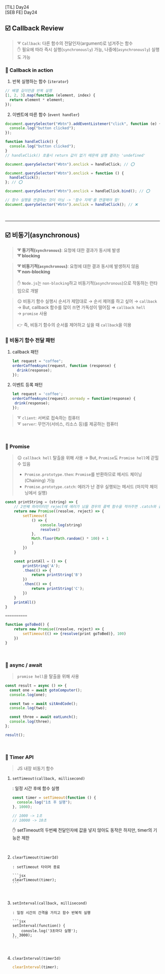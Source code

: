 [TIL] Day24 <br/>
[SEB FE] Day24

## ☑️ Callback Review

> ➰ `Callback`: 다른 함수의 전달인자(argument)로 넘겨주는 함수 <br/>
> ✋ 필요에 따라 즉시 실행(`synchronously`) 가능, 나중에(`asynchronously`) 실행도 가능

### 📎 Callback in action

1. 반복 실행하는 함수 (`iterator`)

```jsx
// 배열 길이만큼 반복 실행
[1, 2, 3].map(function (element, index) {
  return element * element;
});
```

2. 이벤트에 따른 함수 (`event handler`)

```jsx
document.querySelector("#btn").addEventListener("click", function (e) {
  console.log("button clicked");
});
```

```jsx
function handleClick() {
  console.log("button clicked");
}
// handleClick() 호출시 return 값이 없기 때문에 실행 결과는 'undefined'

document.querySelector("#btn").onclick = handleClick; // ⭕️

document.querySelector("#btn").onclick = function () {
  handleClick();
}; // ⭕️

document.querySelector("#btn").onclick = handleClick.bind(); // ⭕️

// 함수 실행을 연결하는 것이 아님 -> '함수 자체'를 연결해야 함!
document.querySelector("#btn").onclick = handleClick(); // ❌
```

<br/>

---

## ☑️ 비동기(asynchronous)

> **➰ 동기적(`synchronous`)**: 요청에 대한 결과가 동시에 발생 <br/> **➰ blocking**

> **➰ 비동기적(`asynchronous`)**: 요청에 대한 결과 동시에 발생하지 않음 <br/> **➰ non-blocking** <br/><br/>
> ✋ `Node.js`는 `non-blocking`하고 비동기적(`asynchronous`)으로 작동하는 런타임으로 개발

> 😐 비동기 함수 실행시 순서가 제맘대로 → 순서 제어를 하고 싶어 → `callback` <br/>
> → But, callback 함수를 많이 쓰면 가독성이 떨어짐 ⇒ `callback hell` <br/>
> → `promise` 사용 <br/><br/>
> 👉 즉, 비동기 함수의 순서를 제어하고 싶을 때 `callback`을 이용

### 📎 비동기 함수 전달 패턴

1. callback 패턴

   ```jsx
   let request = "coffee";
   orderCoffeeAsync(request, function (response) {
     drink(response);
   });
   ```

2. 이벤트 등록 패턴

   ```jsx
   let request = 'coffee';
   orderCoffeeAsync(request).onready = function(response) {
   	drink(response);
   });
   ```

> ➰ `client`: 서버로 접속하는 컴퓨터 <br/>
> ➰ `server`: 무언가(서비스, 리소스 등)를 제공하는 컴퓨터

<br/>

### 📎 Promise

> 😐 `callback hell` 탈출을 위해 사용 → But, `Promise`도 `Promise hell`에 갇힐 수 있음
>
> - `Promise.prototype.then`: `Promise`를 반환하므로 메서드 체이닝(Chaining) 가능
> - `Promise.prototype.catch`: 에러가 난 경우 실행되는 메서드 (마지막 체이닝에서 실행)

```jsx
const printString = (string) => {
	// 2번째 파라미터인 reject에 에러가 났을 경우의 콜백 함수을 적어주면 .catch와 같은 역할 수행
	return new Promise((resolve, reject) => {
		setTimeout(
			() => {
				console.log(string)
				resolve()
			},
			Math.floor(Math.random() * 100) + 1
			)
		})
	}

	const printAll = () => {
		printString('A');
		.then(() => {
			return printString('B')
		})
		.then(() => {
			return printString('C');
		})
	}
	printAll()
}

==========

function goToBed() {
	return new Promise((resolve, reject) => {
		setTimeout(() => {resolve(print goToBed)}, 100)
	})
}
```

<br/>

### 📎 async / await

> `promise hell`을 탈출을 위해 사용

```jsx
const result = async () => {
  const one = await gotoComputer();
  console.log(one);

  const two = await sitAndCode();
  console.log(two);

  const three = await eatLunch();
  console.log(three);
};

result();
```

<br/>

### 📎 Timer API

> JS 내장 비동기 함수

1. `setTimeout(callback, millisecond)`

   : 일정 시간 후에 함수 실행

   ```jsx
   const timer = setTimeout(function () {
     console.log("1초 후 실행");
   }, 1000);

   // 1000 -> 1초
   // 10000 -> 10초
   ```
   ✋ setTimeout의 두번째 전달인자에 값을 넣지 않아도 동작은 하지만, timer의 기능은 제한

<br/>

2.  `clearTimeout(timerId)`

        : setTimeout 타이머 종료

        ```jsx
        clearTimeout(timer);
        ```

    <br/>

3.  `setInterval(callback, millisecond)`

        : 일정 시간의 간격을 가지고 함수 반복적 실행

        ```jsx
        setInterval(function() {
        	conosle.log('3초마다 실행');
        }, 3000);
        ```

    <br/>

4.  `clearInterval(timerId)`

    ```jsx
    clearInterval(timer);
    ```
